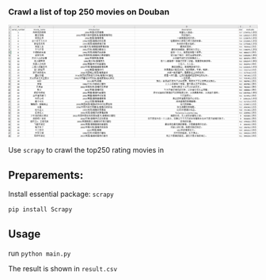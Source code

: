 ### **Crawl a list of top 250 movies on Douban**

![result](img/result.png)


Use `scrapy` to crawl the top250 rating movies in 


## Preparements:

Install essential package: `scrapy`

```bash
pip install Scrapy
```

## Usage

run `python main.py`

The result is shown in `result.csv`






